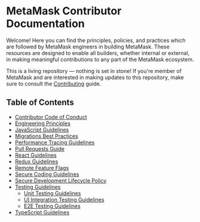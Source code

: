 # MetaMask Contributor Documentation

Welcome! Here you can find the principles, policies, and practices which are followed by MetaMask engineers in building MetaMask. These resources are designed to enable all builders, whether internal or external, in making meaningful contributions to any part of the MetaMask ecosystem.

This is a living repository — nothing is set in stone! If you're member of MetaMask and are interested in making updates to this repository, make sure to consult the [Contributing](./CONTRIBUTING.md) guide.

## Table of Contents

- [Contributor Code of Conduct](https://github.com/MetaMask/.github/blob/main/CODE_OF_CONDUCT.md)
- [Engineering Principles](./docs/engineering-principles.md)
- [JavaScript Guidelines](./docs/javascript.md)
- [Migrations Best Practices](./docs/migrations-guidelines.md)
- [Performance Tracing Guidelines](./docs/performance-tracing.md)
- [Pull Requests Guide](./docs/pull-requests.md)
- [React Guidelines](./docs/react.md)
- [Redux Guidelines](./docs/redux.md)
- [Remote Feature Flags](./docs/remote-feature-flags.md)
- [Secure Coding Guidelines](./docs/secure-coding-guidelines.md)
- [Secure Development Lifecycle Policy](./docs/sdlc.md)
- [Testing Guidelines](./docs/testing/overview.md)
  - [Unit Testing Guidelines](./docs/testing/unit-testing.md)
  - [UI Integration Testing Guidelines](./docs/testing/ui-integration-testing.md)
  - [E2E Testing Guidelines](./docs/testing/e2e-testing.md)
- [TypeScript Guidelines](./docs/typescript.md)
